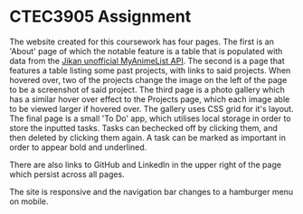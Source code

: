 # CTEC3905 Assignment

The website created for this coursework has four pages. The first is an 'About' page of which the 
notable feature is a table that is populated with data from the [Jikan unofficial MyAnimeList API](https://jikan.moe/). 
The second is a page that features a table listing some past projects, with links to said projects. 
When hovered over, two of the projects change the image on the left of the page to be a screenshot
of said project. The third page is a photo gallery which has a similar hover over effect to the
Projects page, which each image able to be viewed larger if hovered over. The gallery uses CSS grid
for it's layout. The final page is a small 'To Do' app, which utilises local storage in order to 
store the inputted tasks. Tasks can bechecked off by clicking them, and then deleted by clicking 
them again. A task can be marked as important in order to appear bold and underlined.

There are also links to GitHub and LinkedIn in the upper right of the page which persist across all
pages.

The site is responsive and the navigation bar changes to a hamburger menu on mobile.


